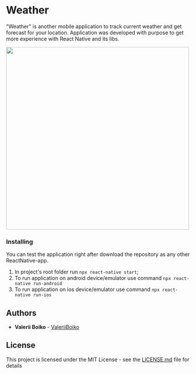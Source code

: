 # Weather

"Weather" is another mobile application to track current weather and get forecast for your location. 
Application was developed with purpose to get more experience with React Native and its libs.

<img src="https://github.com/ValeriiBoiko/Wheather/blob/master/demo.gif?raw=true" height="500"/>

### Installing

You can test the application right after download the repository as any other ReactNative-app. 
1) In project's root folder run `npx react-native start`;
2) To run application on android device/emulator use command `npx react-native run-android`
3) To run application on ios device/emulator use command `npx react-native run-ios`

## Authors

* **Valerii Boiko** - [ValeriiBoiko](https://github.com/ValeriiBoiko)

## License

This project is licensed under the MIT License - see the [LICENSE.md](LICENSE.md) file for details
